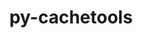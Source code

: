 ---
title: "py-cachetools"
layout: cache
categories: [package, develop]
meta: {"versions": ["5.2.0"], "compilers": ["apple-clang@=15.0.0", "gcc@=11.3.0", "gcc@=11.4.0"], "oss": ["ubuntu20.04", "ubuntu22.04", "ventura"], "platforms": ["darwin", "linux"], "targets": ["aarch64", "neoverse_v1", "neoverse_v2", "x86_64_v3"], "stacks": ["e4s", "e4s-neoverse-v2", "e4s-neoverse_v1", "ml-darwin-aarch64-mps", "ml-linux-x86_64-cpu", "ml-linux-x86_64-cuda", "ml-linux-x86_64-rocm", "root"], "num_specs": 13, "num_specs_by_stack": {"root": 13, "ml-darwin-aarch64-mps": 2, "e4s-neoverse_v1": 2, "e4s": 2, "e4s-neoverse-v2": 2, "ml-linux-x86_64-cuda": 5, "ml-linux-x86_64-rocm": 5, "ml-linux-x86_64-cpu": 5}}
spec_details: [{"hash": "yfgxh6mbwkmqxcdnrjoitrbbqfjea5ac", "compiler": "apple-clang@=15.0.0", "versions": ["5.2.0"], "os": "ventura", "platform": "darwin", "target": "aarch64", "variants": ["build_system=python_pip"], "stacks": ["root", "ml-darwin-aarch64-mps"], "size": "-", "tarball": "https://binaries.spack.io/develop/build_cache/darwin-ventura-aarch64/apple-clang-15.0.0/py-cachetools-5.2.0/darwin-ventura-aarch64-apple-clang-15.0.0-py-cachetools-5.2.0-yfgxh6mbwkmqxcdnrjoitrbbqfjea5ac.spack"}, {"hash": "ourztovd2nb2lyfv23oxixzpisdns46v", "compiler": "apple-clang@=15.0.0", "versions": ["5.2.0"], "os": "ventura", "platform": "darwin", "target": "aarch64", "variants": ["build_system=python_pip"], "stacks": ["root", "ml-darwin-aarch64-mps"], "size": "-", "tarball": "https://binaries.spack.io/develop/build_cache/darwin-ventura-aarch64/apple-clang-15.0.0/py-cachetools-5.2.0/darwin-ventura-aarch64-apple-clang-15.0.0-py-cachetools-5.2.0-ourztovd2nb2lyfv23oxixzpisdns46v.spack"}, {"hash": "wje6hk55ni7rzdvfoc6tkbnvlcfv6zk5", "compiler": "gcc@=11.4.0", "versions": ["5.2.0"], "os": "ubuntu20.04", "platform": "linux", "target": "neoverse_v1", "variants": ["build_system=python_pip"], "stacks": ["root", "e4s-neoverse_v1"], "size": "-", "tarball": "https://binaries.spack.io/develop/build_cache/linux-ubuntu20.04-neoverse_v1/gcc-11.4.0/py-cachetools-5.2.0/linux-ubuntu20.04-neoverse_v1-gcc-11.4.0-py-cachetools-5.2.0-wje6hk55ni7rzdvfoc6tkbnvlcfv6zk5.spack"}, {"hash": "t2padgwfto3ffdwtmvnq7jzxjsesarzv", "compiler": "gcc@=11.4.0", "versions": ["5.2.0"], "os": "ubuntu20.04", "platform": "linux", "target": "neoverse_v1", "variants": ["build_system=python_pip"], "stacks": ["root", "e4s-neoverse_v1"], "size": "-", "tarball": "https://binaries.spack.io/develop/build_cache/linux-ubuntu20.04-neoverse_v1/gcc-11.4.0/py-cachetools-5.2.0/linux-ubuntu20.04-neoverse_v1-gcc-11.4.0-py-cachetools-5.2.0-t2padgwfto3ffdwtmvnq7jzxjsesarzv.spack"}, {"hash": "g2qzc6p4fzxwyocmqib5xjwlym4l3ghb", "compiler": "gcc@=11.4.0", "versions": ["5.2.0"], "os": "ubuntu20.04", "platform": "linux", "target": "x86_64_v3", "variants": ["build_system=python_pip"], "stacks": ["e4s", "root"], "size": "-", "tarball": "https://binaries.spack.io/develop/build_cache/linux-ubuntu20.04-x86_64_v3/gcc-11.4.0/py-cachetools-5.2.0/linux-ubuntu20.04-x86_64_v3-gcc-11.4.0-py-cachetools-5.2.0-g2qzc6p4fzxwyocmqib5xjwlym4l3ghb.spack"}, {"hash": "hyexa3njb2t3tcz2pv5brhc44etnvbb2", "compiler": "gcc@=11.4.0", "versions": ["5.2.0"], "os": "ubuntu20.04", "platform": "linux", "target": "x86_64_v3", "variants": ["build_system=python_pip"], "stacks": ["e4s", "root"], "size": "-", "tarball": "https://binaries.spack.io/develop/build_cache/linux-ubuntu20.04-x86_64_v3/gcc-11.4.0/py-cachetools-5.2.0/linux-ubuntu20.04-x86_64_v3-gcc-11.4.0-py-cachetools-5.2.0-hyexa3njb2t3tcz2pv5brhc44etnvbb2.spack"}, {"hash": "r3d5rldblab2ragkqu6ou4mlelmfnuch", "compiler": "gcc@=11.4.0", "versions": ["5.2.0"], "os": "ubuntu22.04", "platform": "linux", "target": "neoverse_v2", "variants": ["build_system=python_pip"], "stacks": ["root", "e4s-neoverse-v2"], "size": "-", "tarball": "https://binaries.spack.io/develop/build_cache/linux-ubuntu22.04-neoverse_v2/gcc-11.4.0/py-cachetools-5.2.0/linux-ubuntu22.04-neoverse_v2-gcc-11.4.0-py-cachetools-5.2.0-r3d5rldblab2ragkqu6ou4mlelmfnuch.spack"}, {"hash": "k6yobznmoujj7d335lldm7n2h57koes5", "compiler": "gcc@=11.4.0", "versions": ["5.2.0"], "os": "ubuntu22.04", "platform": "linux", "target": "neoverse_v2", "variants": ["build_system=python_pip"], "stacks": ["root", "e4s-neoverse-v2"], "size": "-", "tarball": "https://binaries.spack.io/develop/build_cache/linux-ubuntu22.04-neoverse_v2/gcc-11.4.0/py-cachetools-5.2.0/linux-ubuntu22.04-neoverse_v2-gcc-11.4.0-py-cachetools-5.2.0-k6yobznmoujj7d335lldm7n2h57koes5.spack"}, {"hash": "oep35en2cm4uk5dmls3c5brrpfr45w73", "compiler": "gcc@=11.3.0", "versions": ["5.2.0"], "os": "ubuntu22.04", "platform": "linux", "target": "x86_64_v3", "variants": ["build_system=python_pip"], "stacks": ["ml-linux-x86_64-cuda", "root", "ml-linux-x86_64-rocm", "ml-linux-x86_64-cpu"], "size": "-", "tarball": "https://binaries.spack.io/develop/build_cache/linux-ubuntu22.04-x86_64_v3/gcc-11.3.0/py-cachetools-5.2.0/linux-ubuntu22.04-x86_64_v3-gcc-11.3.0-py-cachetools-5.2.0-oep35en2cm4uk5dmls3c5brrpfr45w73.spack"}, {"hash": "tcz7buubz4mlvrrey6j5jaqsjror2exg", "compiler": "gcc@=11.3.0", "versions": ["5.2.0"], "os": "ubuntu22.04", "platform": "linux", "target": "x86_64_v3", "variants": ["build_system=python_pip"], "stacks": ["ml-linux-x86_64-cuda", "root", "ml-linux-x86_64-rocm", "ml-linux-x86_64-cpu"], "size": "-", "tarball": "https://binaries.spack.io/develop/build_cache/linux-ubuntu22.04-x86_64_v3/gcc-11.3.0/py-cachetools-5.2.0/linux-ubuntu22.04-x86_64_v3-gcc-11.3.0-py-cachetools-5.2.0-tcz7buubz4mlvrrey6j5jaqsjror2exg.spack"}, {"hash": "r3qeolu2tfwte24vznvhttjayorzppoq", "compiler": "gcc@=11.4.0", "versions": ["5.2.0"], "os": "ubuntu22.04", "platform": "linux", "target": "x86_64_v3", "variants": ["build_system=python_pip"], "stacks": ["ml-linux-x86_64-cuda", "root", "ml-linux-x86_64-rocm", "ml-linux-x86_64-cpu"], "size": "-", "tarball": "https://binaries.spack.io/develop/build_cache/linux-ubuntu22.04-x86_64_v3/gcc-11.4.0/py-cachetools-5.2.0/linux-ubuntu22.04-x86_64_v3-gcc-11.4.0-py-cachetools-5.2.0-r3qeolu2tfwte24vznvhttjayorzppoq.spack"}, {"hash": "og2zr3bop3n6sgt5q3az5pjkvmbdathv", "compiler": "gcc@=11.4.0", "versions": ["5.2.0"], "os": "ubuntu22.04", "platform": "linux", "target": "x86_64_v3", "variants": ["build_system=python_pip"], "stacks": ["ml-linux-x86_64-cuda", "root", "ml-linux-x86_64-rocm", "ml-linux-x86_64-cpu"], "size": "-", "tarball": "https://binaries.spack.io/develop/build_cache/linux-ubuntu22.04-x86_64_v3/gcc-11.4.0/py-cachetools-5.2.0/linux-ubuntu22.04-x86_64_v3-gcc-11.4.0-py-cachetools-5.2.0-og2zr3bop3n6sgt5q3az5pjkvmbdathv.spack"}, {"hash": "su2h6agsga2uevxnd5nr2n6ylchblrb5", "compiler": "gcc@=11.4.0", "versions": ["5.2.0"], "os": "ubuntu22.04", "platform": "linux", "target": "x86_64_v3", "variants": ["build_system=python_pip"], "stacks": ["ml-linux-x86_64-cuda", "root", "ml-linux-x86_64-rocm", "ml-linux-x86_64-cpu"], "size": "-", "tarball": "https://binaries.spack.io/develop/build_cache/linux-ubuntu22.04-x86_64_v3/gcc-11.4.0/py-cachetools-5.2.0/linux-ubuntu22.04-x86_64_v3-gcc-11.4.0-py-cachetools-5.2.0-su2h6agsga2uevxnd5nr2n6ylchblrb5.spack"}]
---